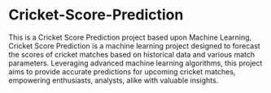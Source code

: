 # Cricket-Score-Prediction
This is a Cricket Score Prediction project based upon Machine Learning,
Cricket Score Prediction is a machine learning project designed to forecast the scores of cricket matches based on historical data and various match parameters. Leveraging advanced machine learning algorithms, this project aims to provide accurate predictions for upcoming cricket matches, empowering enthusiasts, analysts, alike with valuable insights.
